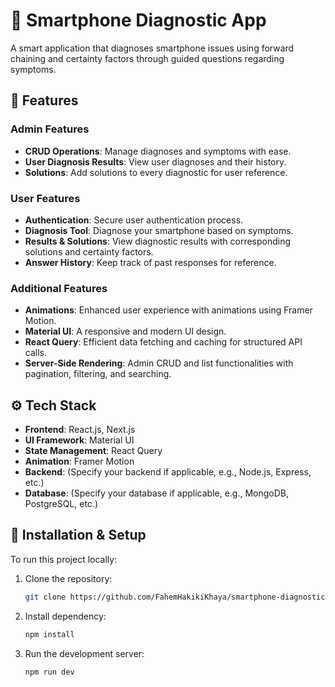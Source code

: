 # 📱 Smartphone Diagnostic App

A smart application that diagnoses smartphone issues using forward chaining and certainty factors through guided questions regarding symptoms.

## 🌟 Features

### Admin Features
- **CRUD Operations**: Manage diagnoses and symptoms with ease.
- **User Diagnosis Results**: View user diagnoses and their history.
- **Solutions**: Add solutions to every diagnostic for user reference.

### User Features
- **Authentication**: Secure user authentication process.
- **Diagnosis Tool**: Diagnose your smartphone based on symptoms.
- **Results & Solutions**: View diagnostic results with corresponding solutions and certainty factors.
- **Answer History**: Keep track of past responses for reference.

### Additional Features
- **Animations**: Enhanced user experience with animations using Framer Motion.
- **Material UI**: A responsive and modern UI design.
- **React Query**: Efficient data fetching and caching for structured API calls.
- **Server-Side Rendering**: Admin CRUD and list functionalities with pagination, filtering, and searching.

## ⚙️ Tech Stack
- **Frontend**: React.js, Next.js
- **UI Framework**: Material UI
- **State Management**: React Query
- **Animation**: Framer Motion
- **Backend**: (Specify your backend if applicable, e.g., Node.js, Express, etc.)
- **Database**: (Specify your database if applicable, e.g., MongoDB, PostgreSQL, etc.)

## 🚧 Installation & Setup

To run this project locally:

1. Clone the repository:

   ```bash
   git clone https://github.com/FahemHakikiKhaya/smartphone-diagnostic-frontend
1. Install dependency:

   ```bash
   npm install
1. Run the development server:

   ```bash
   npm run dev

